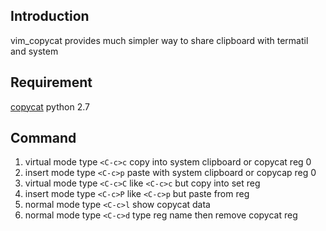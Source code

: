 Introduction
---
vim_copycat provides much simpler way to share clipboard with termatil and system


Requirement
---
[copycat](https://github.com/littleq0903/copycat)
python 2.7


Command
---

1. virtual mode type `<C-c>c` copy into system clipboard or copycat reg 0
2. insert mode type `<C-c>p` paste with system clipboard or copycap reg 0
3. virtual mode type `<C-c>C` like `<C-c>c` but copy into set reg
4. insert mode type `<C-c>P` like `<C-c>p` but paste from reg
5. normal mode type `<C-c>l` show copycat data
6. normal mode type `<C-c>d` type reg name then remove copycat reg

